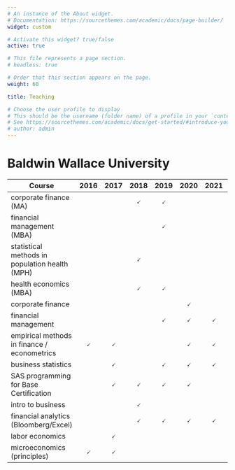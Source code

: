 ```yaml
---
# An instance of the About widget.
# Documentation: https://sourcethemes.com/academic/docs/page-builder/
widget: custom

# Activate this widget? true/false
active: true

# This file represents a page section.
# headless: true

# Order that this section appears on the page.
weight: 60

title: Teaching

# Choose the user profile to display
# This should be the username (folder name) of a profile in your `content/authors/` folder.
# See https://sourcethemes.com/academic/docs/get-started/#introduce-yourself
# author: admin
---
```


# Baldwin Wallace University

| Course                                         | 2016       | 2017       | 2018       | 2019       | 2020       | 2021       | 2022       |2023       |
| -----------------------------------------------| :--------: | :--------: | :--------: | :--------: | :--------: | :--------: | :--------: |:--------: |
| corporate finance (MA)                         |            |            | &#x1F5F8;  | &#x1F5F8;  |            |            |            |           |
| financial management (MBA)                     |            |            |            | &#x1F5F8;  |            |            |            |           |
| statistical methods in population health (MPH) |            |            | &#x1F5F8;  |            |            |            |            |           |
| health economics (MBA)                         |            |            | &#x1F5F8;  | &#x1F5F8;  |            |            | &#x1F5F8;  | &#x1F5F8; |
| corporate finance                              |            |            |            |            | &#x1F5F8;  |            |            |           |
| financial management                           |            |            |            | &#x1F5F8;  | &#x1F5F8;  | &#x1F5F8;  | &#x1F5F8;  | &#x1F5F8; |
| empirical methods in finance / econometrics    | &#x1F5F8;  | &#x1F5F8;  |            |            | &#x1F5F8;  | &#x1F5F8;  | &#x1F5F8;  | &#x1F5F8; |
| business statistics                            |            | &#x1F5F8;  |            | &#x1F5F8;  | &#x1F5F8;  | &#x1F5F8;  | &#x1F5F8;  | &#x1F5F8; |
| SAS programming for Base Certification         |            | &#x1F5F8;  | &#x1F5F8;  | &#x1F5F8;  | &#x1F5F8;  |            |            |           |
| intro to business                              |            |            | &#x1F5F8;  |            |            |            |            |           |
| financial analytics (Bloomberg/Excel)          |            |            | &#x1F5F8;  | &#x1F5F8;  | &#x1F5F8;  | &#x1F5F8;  | &#x1F5F8;  |           |
| labor economics                                |            | &#x1F5F8;  |            |            |            |            |            |           |
| microeconomics (principles)                    | &#x1F5F8;  | &#x1F5F8;  |            |            |            |            |            | &#x1F5F8; |
